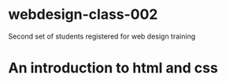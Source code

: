 # webdesign-class-002
Second set of students registered for web design training
# An introduction to html and css